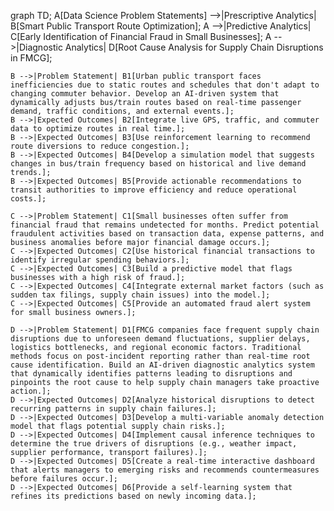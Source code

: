 graph TD;
    A[Data Science Problem Statements] -->|Prescriptive Analytics| B[Smart Public Transport Route Optimization];
    A -->|Predictive Analytics| C[Early Identification of Financial Fraud in Small Businesses];
    A -->|Diagnostic Analytics| D[Root Cause Analysis for Supply Chain Disruptions in FMCG];
    
    B -->|Problem Statement| B1[Urban public transport faces inefficiencies due to static routes and schedules that don't adapt to changing commuter behavior. Develop an AI-driven system that dynamically adjusts bus/train routes based on real-time passenger demand, traffic conditions, and external events.];
    B -->|Expected Outcomes| B2[Integrate live GPS, traffic, and commuter data to optimize routes in real time.];
    B -->|Expected Outcomes| B3[Use reinforcement learning to recommend route diversions to reduce congestion.];
    B -->|Expected Outcomes| B4[Develop a simulation model that suggests changes in bus/train frequency based on historical and live demand trends.];
    B -->|Expected Outcomes| B5[Provide actionable recommendations to transit authorities to improve efficiency and reduce operational costs.];
    
    C -->|Problem Statement| C1[Small businesses often suffer from financial fraud that remains undetected for months. Predict potential fraudulent activities based on transaction data, expense patterns, and business anomalies before major financial damage occurs.];
    C -->|Expected Outcomes| C2[Use historical financial transactions to identify irregular spending behaviors.];
    C -->|Expected Outcomes| C3[Build a predictive model that flags businesses with a high risk of fraud.];
    C -->|Expected Outcomes| C4[Integrate external market factors (such as sudden tax filings, supply chain issues) into the model.];
    C -->|Expected Outcomes| C5[Provide an automated fraud alert system for small business owners.];
    
    D -->|Problem Statement| D1[FMCG companies face frequent supply chain disruptions due to unforeseen demand fluctuations, supplier delays, logistics bottlenecks, and regional economic factors. Traditional methods focus on post-incident reporting rather than real-time root cause identification. Build an AI-driven diagnostic analytics system that dynamically identifies patterns leading to disruptions and pinpoints the root cause to help supply chain managers take proactive action.];
    D -->|Expected Outcomes| D2[Analyze historical disruptions to detect recurring patterns in supply chain failures.];
    D -->|Expected Outcomes| D3[Develop a multi-variable anomaly detection model that flags potential supply chain risks.];
    D -->|Expected Outcomes| D4[Implement causal inference techniques to determine the true drivers of disruptions (e.g., weather impact, supplier performance, transport failures).];
    D -->|Expected Outcomes| D5[Create a real-time interactive dashboard that alerts managers to emerging risks and recommends countermeasures before failures occur.];
    D -->|Expected Outcomes| D6[Provide a self-learning system that refines its predictions based on newly incoming data.];
